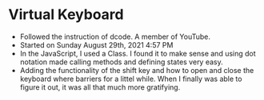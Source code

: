 # Virtual Keyboard
- Followed the instruction of dcode. A member of YouTube.
- Started on Sunday August 29th, 2021 4:57 PM
- In the JavaScript, I used a Class. I found it to make sense and using dot notation made calling methods and defining states very easy.
- Adding the functionality of the shift key and how to open and close the keyboard where barriers for a littel while. When I finally was able to figure it out, it was all that much more gratifying.
